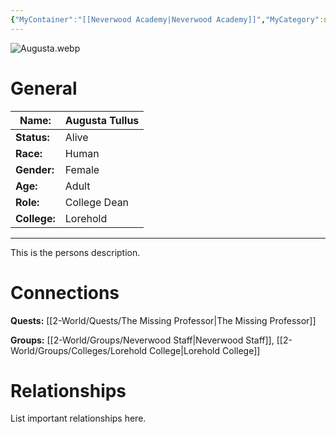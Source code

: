 ```yaml
---
{"MyContainer":"[[Neverwood Academy|Neverwood Academy]]","MyCategory":null,"image":"Augusta.webp","tags":["Category/People"],"obsidianUIMode":"preview","aliases":null,"NoteStatus":"❓","char_status":"Alive","char_race":"Human","char_gender":"Female","char_role":"College Dean","char_college":"Lorehold","char_items":null,"char_age":"Adult","parents":null,"children":null,"enemies":null,"allies":null,"siblings":null,"partner":null,"Connected_Quests":["[[2-World/Quests/The Missing Professor.md|The Missing Professor]]"],"Connected_Groups":["[[2-World/Groups/Neverwood Staff.md|Neverwood Staff]]","[[Lorehold College|Lorehold College]]"],"dg-publish":true,"dg-path":"World/People/Augusta Tullus.md","permalink":"/world/people/augusta-tullus/","dgPassFrontmatter":true,"updated":"2025-10-02T14:20:38.000+01:00"}
---
```



![Augusta.webp](/img/user/z_Assets/character_art/NPCs/Staff/Augusta.webp)
# General


| Name:        | Augusta Tullus |
| ------------ | -------------- |
| **Status:**  | Alive          |
| **Race:**    | Human          |
| **Gender:**  | Female         |
| **Age:**     | Adult          |
| **Role:**    | College Dean   |
| **College:** | Lorehold       |


---

This is the persons description. 


# Connections


**Quests:** [[2-World/Quests/The Missing Professor\|The Missing Professor]]

**Groups:** [[2-World/Groups/Neverwood Staff\|Neverwood Staff]], [[2-World/Groups/Colleges/Lorehold College\|Lorehold College]]


# Relationships

List important relationships here. 

